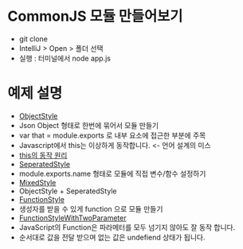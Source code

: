# CommonJS 모듈 만들어보기

* git clone
* IntelliJ > Open > 폴더 선택
* 실행 : 터미널에서 node app.js 

# 예제 설명

* [ObjectStyle](lib/objectStyle.js)
 * Json Object 형태로 한번에 묶어서 모듈 만들기
 * var that = module.exports 로 내부 요소에 접근한 부분에 주목
  * Javascript에서 this는 이상하게 동작합니다. <- 언어 설계의 미스
  * [this의 동작 원리](http://bonsaiden.github.io/JavaScript-Garden/ko/#function.this)
* [SeperatedStyle](lib/seperatedStyle.js)
 * module.exports.name 형태로 모듈에 직접 변수/함수 설정하기
* [MixedStyle](lib/mixedStyle.js)
 * ObjectStyle + SeperatedStyle
* [FunctionStyle](lib/functionStyle.js)
 * 생성자를 받을 수 있게 function 으로 모듈 만들기
* [FunctionStyleWithTwoParameter](lib/functionStyle.js)
 * JavaScript의 Function은 파라메터를 모두 넘기지 않아도 잘 동작 합니다.
 * 순서대로 값을 전달 받으며 없는 값은 undefiend 상태가 됩니다.
